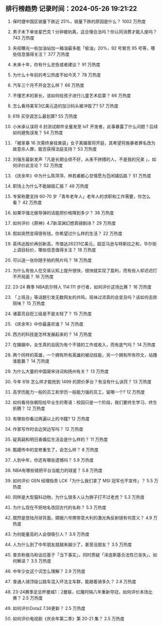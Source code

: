 
## 排行榜趋势 记录时间：2024-05-26 19:21:22
  
  1. 保时捷中国区销量下跌近 25%，销量下跌的原因是什么？ 1002 万热度
    
  2. 男子未下单坐星巴克 1 分钟被劝离，这合理合法吗？你认同消费才能入座吗？ 743 万热度
    
  3. 央视曝光一些加油站加一箱油最多能「偷油」20%，92 号冒充 95 号等，哪些信息值得关注？ 377 万热度
    
  4. 未来十年，你有什么忠告或者建议？ 91 万热度
    
  5. 为什么十年前的考公热度不如今天？ 78 万热度
    
  6. 汽车三个月不开会怎么样？ 66 万热度
    
  7. 不懂艺术的家长，该如何给孩子进行儿童艺术启蒙？ 66 万热度
    
  8. 怎么看待美军3亿美元造的加沙码头被冲毁了? 57 万热度
    
  9. 618 买空调怎么最划算? 55 万热度
    
  10. 小米承认误将 6 封测试邮件全量发至 IoT 开发者，此事暴露了什么问题？后续如何避免误发？ 54 万热度
    
  11. 「被家暴 16 次需终身挂粪袋」女子离婚案将开庭，其希望将施暴者罪名改为故意杀人罪，能否获得法庭支持？ 53 万热度
    
  12. 刘强东最新发声「凡是长期业绩不好，从来不拼搏的人，不是我的兄弟 」，如何评价此言论？ 52 万热度
    
  13. 《庆余年》中为什么陈萍萍、林若甫都心甘情愿为范闲铺后路？ 51 万热度
    
  14. 职场上为什么不能越级汇报？ 48 万热度
    
  15. 专家称要支持 60-70 岁「青年老年人」老年人的求职和工作需要，你怎么看？ 42 万热度
    
  16. 如果华强北做导弹的话能把价格降到多少？ 38 万热度
    
  17. 如何评价《原神》4.7新深渊幻想真镜剧诗？ 29 万热度
    
  18. 假如突然变得很有钱，你希望过什么样的生活？ 22 万热度
    
  19. 英伟达股价再创新高，市值达26231亿美元，超亚马逊与特斯拉之和，华尔街上调目标价，哪些信息值得关注？ 18 万热度
    
  20. 可以送一张你随手拍的照片吗？ 18 万热度
    
  21. 为什么有些人在交易认知上提升很快，很快就实现了盈利，而有些人却迟迟打不开局面？ 16 万热度
    
  22. 23-24 赛季 NBA凯尔特人 114:111 步行者，如何评价这场比赛？ 16 万热度
    
  23. 「上班丑」等话题引发无数网友的共鸣，班味过浓真的会变丑吗？该如何去除班味？ 15 万热度
    
  24. 诸葛亮自贬三级是不是太轻了？ 15 万热度
    
  25. 《庆余年》中你最喜欢谁？ 14 万热度
    
  26. 西方的科技是怎样发展起来的？ 14 万热度
    
  27. 在婚姻中，女生真的会因为有个不错的工作或收入，而有底气吗？ 14 万热度
    
  28. 两个同样的英雄，一个拥有所有英雄的被动技能，另一个拥有所有符文，站撸谁能赢？ 14 万热度
    
  29. 为什么大量的中国唐宋诗词和扬州有关？ 13 万热度
    
  30. 今年 618 怎么样才能抢到 1499 的原价茅台？有没有什么诀窍？ 13 万热度
    
  31. 高学历能力一般的员工和学历一般能力强的员工，留哪一个? 12 万热度
    
  32. 如何看待张朝阳给毕业生的寄语：校园只是一个阶段，我们要终生学习、终生折腾？ 12 万热度
    
  33. 有哪些你看过两遍以上的书籍? 12 万热度
    
  34. 作家写作时会边哭边写吗？ 12 万热度
    
  35. 碇真嗣和明日香婚后生活会是什么样的？ 11 万热度
    
  36. 甄嬛传中的宜修重生了，会怎么样？ 8 万热度
    
  37. 人到中年，你还有哪些遗憾吗？ 5.9 万热度
    
  38. NBA有哪些错把平台当能力的球星？ 5.8 万热度
    
  39. 如何评价 GEN 经理指责 LCK「为什么我们拿了 MSI 冠军也不宣传」？ 5.5 万热度
    
  40. 同样是大型猫科动物，为什么很多人认为狮子打不过老虎？ 5.3 万热度
    
  41. 为什么现在不把地名改回古代的名称？ 5.3 万热度
    
  42. 既然是登陆月球背面，嫦娥六号携带意大利的激光角反射镜有何意义？ 4.9 万热度
    
  43. 为何能量高的人会很吸引人？ 3.9 万热度
    
  44. 人为什么到了中年朋友就越来越少了，甚至没朋友？ 3.5 万热度
    
  45. 普京称俄乌和谈应基于「当下事实」，同时质疑「泽连斯基合法性已丧失」，如何解读？ 3.5 万热度
    
  46. 中年少女这个词怎么理解？ 2.9 万热度
    
  47. 普通人骑顶级公路车混入环法主车群，能跟着骑多久？ 2.8 万热度
    
  48. 23-24赛季足总杯曼城1：2曼联，红魔时隔八年重新夺冠，如何评价本场比赛？ 2.5 万热度
    
  49. 如何评价Dota2 7.36更新？ 2.5 万热度
    
  50. 如何评价电视剧《庆余年第二季》第 20-21 集？ 2.5 万热度
    